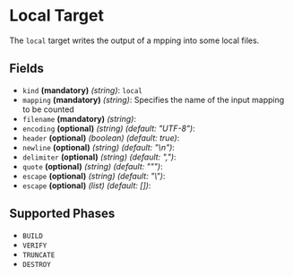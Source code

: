 # Local Target

The `local` target writes the output of a mpping into some local files.

## Fields
 * `kind` **(mandatory)** *(string)*: `local`
 * `mapping` **(mandatory)** *(string)*:
 Specifies the name of the input mapping to be counted
 * `filename` **(mandatory)** *(string)*:
 * `encoding` **(optional)** *(string)* *(default: "UTF-8")*: 
 * `header` **(optional)** *(boolean)* *(default: true)*: 
 * `newline` **(optional)** *(string)* *(default: "\n")*: 
 * `delimiter` **(optional)** *(string)* *(default: ",")*: 
 * `quote` **(optional)** *(string)* *(default: "\"")*: 
 * `escape` **(optional)** *(string)* *(default: "\\")*: 
 * `escape` **(optional)** *(list)* *(default: [])*: 


## Supported Phases
* `BUILD`
* `VERIFY`
* `TRUNCATE`
* `DESTROY`
